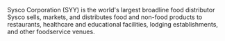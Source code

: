 
Sysco Corporation (SYY) is the world's largest broadline food distributor
Sysco sells, markets, and distributes food and non-food products to restaurants, healthcare and educational facilities, lodging establishments, and other foodservice venues.

